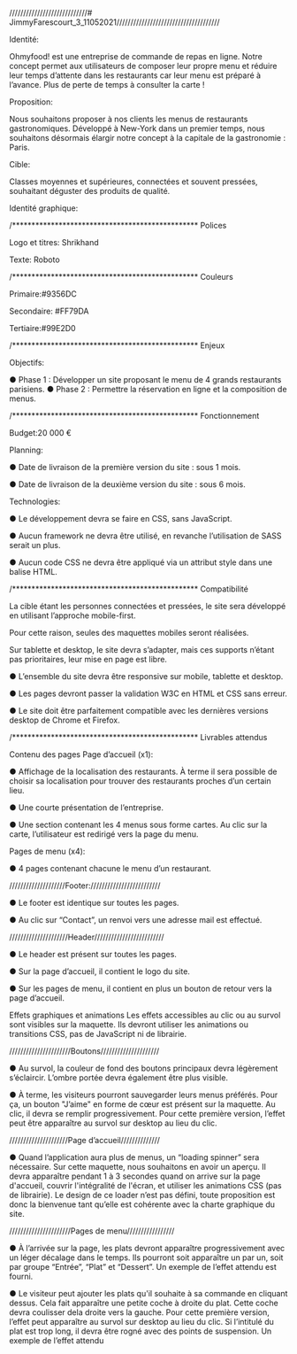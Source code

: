 ////////////////////////////# JimmyFarescourt_3_11052021/////////////////////////////////////

Identité:

Ohmyfood! est une entreprise de commande de repas en ligne. Notre concept permet aux utilisateurs de composer leur propre menu et réduire leur temps d’attente dans les restaurants car leur menu est préparé à l’avance. Plus de perte de temps à consulter la carte !

Proposition:

Nous souhaitons proposer à nos clients les menus de restaurants gastronomiques. Développé à New-York dans un premier temps, nous souhaitons désormais élargir notre concept à la capitale de la gastronomie : Paris.

Cible:

Classes moyennes et supérieures, connectées et souvent pressées, souhaitant déguster des produits de qualité.

Identité graphique:

/************************************************ Polices

Logo et titres: Shrikhand

Texte: Roboto

/************************************************ Couleurs

Primaire:#9356DC

Secondaire: #FF79DA

Tertiaire:#99E2D0

/************************************************ Enjeux

Objectifs:

● Phase 1 : Développer un site proposant le menu de 4 grands restaurants parisiens. ● Phase 2 : Permettre la réservation en ligne et la composition de menus.

/************************************************ Fonctionnement

Budget:20 000 €

Planning:

● Date de livraison de la première version du site : sous 1 mois.

● Date de livraison de la deuxième version du site : sous 6 mois.

Technologies:

● Le développement devra se faire en CSS, sans JavaScript.

● Aucun framework ne devra être utilisé, en revanche l’utilisation de SASS serait un plus.

● Aucun code CSS ne devra être appliqué via un attribut style dans une balise HTML.

/************************************************ Compatibilité

La cible étant les personnes connectées et pressées, le site sera développé en utilisant l’approche mobile-first.

Pour cette raison, seules des maquettes mobiles seront réalisées.

Sur tablette et desktop, le site devra s’adapter, mais ces supports n’étant pas prioritaires, leur mise en page est libre.

● L’ensemble du site devra être responsive sur mobile, tablette et desktop.

● Les pages devront passer la validation W3C en HTML et CSS sans erreur.

● Le site doit être parfaitement compatible avec les dernières versions desktop de Chrome et Firefox.

/************************************************ Livrables attendus

Contenu des pages
Page d’accueil (x1):

● Affichage de la localisation des restaurants. À terme il sera possible de choisir sa localisation pour trouver des restaurants proches d’un certain lieu.

● Une courte présentation de l’entreprise.

● Une section contenant les 4 menus sous forme cartes. Au clic sur la carte, l’utilisateur est redirigé vers la page du menu.

Pages de menu (x4):

● 4 pages contenant chacune le menu d’un restaurant.

////////////////////Footer://///////////////////////

● Le footer est identique sur toutes les pages.

● Au clic sur “Contact”, un renvoi vers une adresse mail est effectué.

/////////////////////Header/////////////////////////

● Le header est présent sur toutes les pages.

● Sur la page d’accueil, il contient le logo du site.

● Sur les pages de menu, il contient en plus un bouton de retour vers la page d’accueil.

Effets graphiques et animations
Les effets accessibles au clic ou au survol sont visibles sur la maquette. Ils devront utiliser les animations ou transitions CSS, pas de JavaScript ni de librairie.

//////////////////////Boutons/////////////////////

● Au survol, la couleur de fond des boutons principaux devra légèrement s’éclaircir. L’ombre portée devra également être plus visible.

● À terme, les visiteurs pourront sauvegarder leurs menus préférés. Pour ça, un bouton "J’aime" en forme de cœur est présent sur la maquette. Au clic, il devra se remplir progressivement. Pour cette première version, l’effet peut être apparaître au survol sur desktop au lieu du clic.

/////////////////////Page d’accueil//////////////

● Quand l’application aura plus de menus, un “loading spinner” sera nécessaire. Sur cette maquette, nous souhaitons en avoir un aperçu. Il devra apparaître pendant 1 à 3 secondes quand on arrive sur la page d'accueil, couvrir l'intégralité de l'écran, et utiliser les animations CSS (pas de librairie). Le design de ce loader n’est pas défini, toute proposition est donc la bienvenue tant qu’elle est cohérente avec la charte graphique du site.

//////////////////////Pages de menu/////////////////

● À l’arrivée sur la page, les plats devront apparaître progressivement avec un léger décalage dans le temps. Ils pourront soit apparaître un par un, soit par groupe “Entrée”, “Plat” et “Dessert”. Un exemple de l’effet attendu est fourni.

● Le visiteur peut ajouter les plats qu'il souhaite à sa commande en cliquant dessus. Cela fait apparaître une petite coche à droite du plat. Cette coche devra coulisser dela droite vers la gauche. Pour cette première version, l’effet peut apparaître au survol sur desktop au lieu du clic. Si l’intitulé du plat est trop long, il devra être rogné avec des points de suspension. Un exemple de l’effet attendu